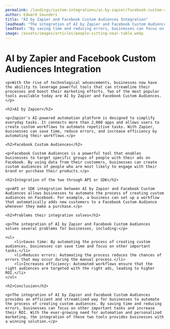 ```yaml
---
permalink: /landings/system-integrations/ai-by-zapier/facebook-custom-audiences
author: Edward Saunders
title: "AI by Zapier and Facebook Custom Audiences Integration"
leadhead: "The integration of AI by Zapier and Facebook Custom Audiences provides an efficient and streamlined way for businesses to automate the process of creating custom audiences"
leadtext: "By saving time and reducing errors, businesses can focus on other important tasks and increase their ROI. With the ever-growing need for automation and personalized marketing, the integration of these two tools provides businesses with a winning solution."
image: /assets/images/articles/people-sitting-near-table.webp
---
```

<div class="arttext">    <h1>AI by Zapier and Facebook Custom Audiences Integration</h1>

    <p>With the rise of technological advancements, businesses now have the ability to leverage powerful tools that can streamline their processes and boost their marketing efforts. Two of the most popular tools available today are AI by Zapier and Facebook Custom Audiences.</p>

    <h2>AI by Zapier</h2>

    <p>Zapier's AI-powered automation platform is designed to simplify everyday tasks. It connects more than 2,000 apps and allows users to create custom workflows to automate repetitive tasks. With Zapier, businesses can save time, reduce errors, and increase efficiency by automating their workflows.</p>

    <h2>Facebook Custom Audiences</h2>

    <p>Facebook Custom Audiences is a powerful tool that enables businesses to target specific groups of people with their ads on Facebook. By using data from their customers, businesses can create custom audiences of people who are most likely to engage with their brand or purchase their products.</p>

    <h2>Integration of the two through API or SDK</h2>

    <p>API or SDK integration between AI by Zapier and Facebook Custom Audiences allows businesses to automate the process of creating custom audiences on Facebook. For example, a business can set up a workflow that automatically adds new customers to a Facebook Custom Audience whenever they make a purchase.</p>

    <h2>Problems their integration solves</h2>

    <p>The integration of AI by Zapier and Facebook Custom Audiences solves several problems for businesses, including:</p>

    <ul>
        <li>Saves time: By automating the process of creating custom audiences, businesses can save time and focus on other important tasks.</li>
        <li>Reduces errors: Automating the process reduces the chances of errors that may occur during the manual process.</li>
        <li>Increases efficiency: Automated workflows ensure that the right audiences are targeted with the right ads, leading to higher ROI.</li>
    </ul>

    <h2>Conclusion</h2>

    <p>The integration of AI by Zapier and Facebook Custom Audiences provides an efficient and streamlined way for businesses to automate the process of creating custom audiences. By saving time and reducing errors, businesses can focus on other important tasks and increase their ROI. With the ever-growing need for automation and personalized marketing, the integration of these two tools provides businesses with a winning solution.</p>

</div>